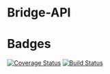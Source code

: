 # Bridge-API

# Badges
[![Coverage Status](https://coveralls.io/repos/github/adebayoileri/Bridge-API/badge.svg?branch=project-setup)](https://coveralls.io/github/adebayoileri/Bridge-API?branch=project-setup)
[![Build Status](https://travis-ci.com/adebayoileri/Bridge-API.svg?branch=project-setup)](https://travis-ci.com/adebayoileri/Bridge-API)
